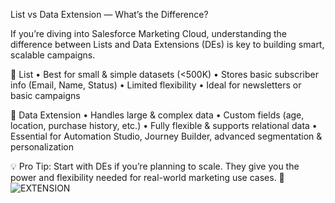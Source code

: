 List vs Data Extension — What’s the Difference?

If you’re diving into Salesforce Marketing Cloud, understanding the difference between Lists and Data Extensions (DEs) is key to building smart, scalable campaigns.

🔹 List
 • Best for small & simple datasets (<500K)
 • Stores basic subscriber info (Email, Name, Status)
 • Limited flexibility
 • Ideal for newsletters or basic campaigns

🔹 Data Extension
 • Handles large & complex data
 • Custom fields (age, location, purchase history, etc.)
 • Fully flexible & supports relational data
 • Essential for Automation Studio, Journey Builder, advanced segmentation & personalization

💡 Pro Tip: Start with DEs if you’re planning to scale. They give you the power and flexibility needed for real-world marketing use cases. 💪
![EXTENSION](https://github.com/user-attachments/assets/c6027dd3-b3b3-4578-9656-26af0fdb3206)
